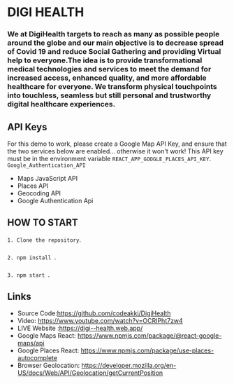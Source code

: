 # DIGI HEALTH

### We at DigiHealth targets to reach as many as possible people around the globe and our main objective is to decrease spread of Covid 19 and reduce Social Gathering and providing Virtual help to everyone.The idea is to provide transformational medical technologies and services to meet the demand for increased access, enhanced quality, and more affordable healthcare for everyone. We transform physical touchpoints into touchless, seamless but still personal and trustworthy digital healthcare experiences.

## API Keys

For this demo to work, please create a Google Map API Key, and ensure that the two services below are enabled... otherwise it won't work! This API key must be in the environment variable `REACT_APP_GOOGLE_PLACES_API_KEY`. `Google_Authentication_API`

- Maps JavaScript API
- Places API
- Geocoding API
- Google Authentication Api 


## HOW TO START 
` 1. Clone the repository `.
###
` 2. npm install  `.
###
 `3. npm start `.
 
 
 ## Links
 
 -  Source Code:https://github.com/codeakki/DigiHealth
 -  Video: https://www.youtube.com/watch?v=OCRIPht7zw4
 -  LIVE Website :https://digi--health.web.app/
 -  Google Maps React: https://www.npmjs.com/package/@react-google-maps/api
 -  Google Places React: https://www.npmjs.com/package/use-places-autocomplete
 -  Browser Geolocation: https://developer.mozilla.org/en-US/docs/Web/API/Geolocation/getCurrentPosition
 

